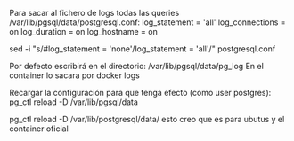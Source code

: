 Para sacar al fichero de logs todas las queries
/var/lib/pgsql/data/postgresql.conf:
  log_statement = 'all'
  log_connections = on
  log_duration = on
  log_hostname = on

sed -i "s/#log_statement = 'none'/log_statement = 'all'/" postgresql.conf

Por defecto escribirá en el directorio: /var/lib/pgsql/data/pg_log
En el container lo sacara por docker logs

Recargar la configuración para que tenga efecto (como user postgres):
pg_ctl reload -D /var/lib/pgsql/data

pg_ctl reload -D /var/lib/postgresql/data/
  esto creo que es para ubutus y el container oficial
